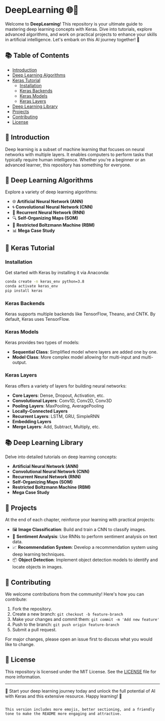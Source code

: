 # DeepLearning 🌐🚀

Welcome to **DeepLearning**! This repository is your ultimate guide to mastering deep learning concepts with Keras. Dive into tutorials, explore advanced algorithms, and work on practical projects to enhance your skills in artificial intelligence. Let's embark on this AI journey together! 🌟

## 📚 Table of Contents

- [Introduction](#introduction)
- [Deep Learning Algorithms](#deep-learning-algorithms)
- [Keras Tutorial](#keras-tutorial)
  - [Installation](#installation)
  - [Keras Backends](#keras-backends)
  - [Keras Models](#keras-models)
  - [Keras Layers](#keras-layers)
- [Deep Learning Library](#deep-learning-library)
- [Projects](#projects)
- [Contributing](#contributing)
- [License](#license)

## 📘 Introduction

Deep learning is a subset of machine learning that focuses on neural networks with multiple layers. It enables computers to perform tasks that typically require human intelligence. Whether you're a beginner or an advanced learner, this repository has something for everyone.

## 🤖 Deep Learning Algorithms

Explore a variety of deep learning algorithms:

- 🌐 **Artificial Neural Network (ANN)**
- 🌀 **Convolutional Neural Network (CNN)**
- 🔁 **Recurrent Neural Network (RNN)**
- 🔍 **Self-Organizing Maps (SOM)**
- 🔐 **Restricted Boltzmann Machine (RBM)**
- 📊 **Mega Case Study**

## 🧠 Keras Tutorial

### Installation

Get started with Keras by installing it via Anaconda:

```bash
conda create -n keras_env python=3.8
conda activate keras_env
pip install keras
```

### Keras Backends

Keras supports multiple backends like TensorFlow, Theano, and CNTK. By default, Keras uses TensorFlow.

### Keras Models

Keras provides two types of models:

- **Sequential Class**: Simplified model where layers are added one by one.
- **Model Class**: More complex model allowing for multi-input and multi-output.

### Keras Layers

Keras offers a variety of layers for building neural networks:

- **Core Layers**: Dense, Dropout, Activation, etc.
- **Convolutional Layers**: Conv1D, Conv2D, Conv3D
- **Pooling Layers**: MaxPooling, AveragePooling
- **Locally-Connected Layers**
- **Recurrent Layers**: LSTM, GRU, SimpleRNN
- **Embedding Layers**
- **Merge Layers**: Add, Subtract, Multiply, etc.

## 📚 Deep Learning Library

Delve into detailed tutorials on deep learning concepts:

- **Artificial Neural Network (ANN)**
- **Convolutional Neural Network (CNN)**
- **Recurrent Neural Network (RNN)**
- **Self-Organizing Maps (SOM)**
- **Restricted Boltzmann Machine (RBM)**
- **Mega Case Study**

## 🚀 Projects

At the end of each chapter, reinforce your learning with practical projects:

- 🖼️ **Image Classification**: Build and train a CNN to classify images.
- 💬 **Sentiment Analysis**: Use RNNs to perform sentiment analysis on text data.
- 📈 **Recommendation System**: Develop a recommendation system using deep learning techniques.
- 📦 **Object Detection**: Implement object detection models to identify and locate objects in images.

## 🤝 Contributing

We welcome contributions from the community! Here's how you can contribute:

1. Fork the repository.
2. Create a new branch: `git checkout -b feature-branch`
3. Make your changes and commit them: `git commit -m 'Add new feature'`
4. Push to the branch: `git push origin feature-branch`
5. Submit a pull request.

For major changes, please open an issue first to discuss what you would like to change.

## 📜 License

This repository is licensed under the MIT License. See the [LICENSE](LICENSE) file for more information.

---

🌟 Start your deep learning journey today and unlock the full potential of AI with Keras and this extensive resource. Happy learning! 🌟
```

This version includes more emojis, better sectioning, and a friendly tone to make the README more engaging and attractive.
